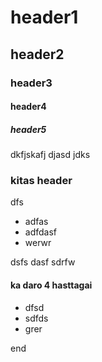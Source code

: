 # header1
## header2
###  header3
#### header4
##### header5
dkfjskafj
djasd
jdks


### kitas header
dfs
- adfas
- adfdasf
- werwr

dsfs
dasf
sdrfw

#### ka daro 4 hasttagai

* dfsd
* sdfds
* grer

end